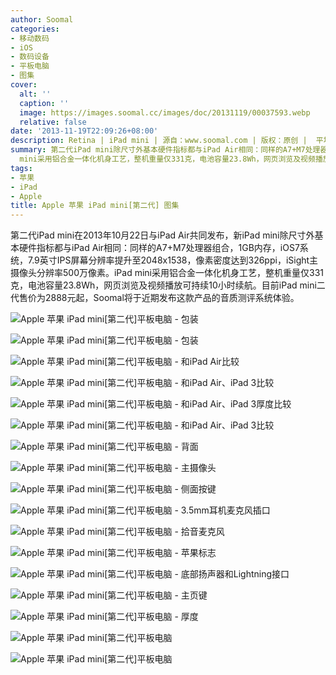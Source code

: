 ```yaml
---
author: Soomal
categories:
- 移动数码
- iOS
- 数码设备
- 平板电脑
- 图集
cover:
  alt: ''
  caption: ''
  image: https://images.soomal.cc/images/doc/20131119/00037593.webp
  relative: false
date: '2013-11-19T22:09:26+08:00'
description: Retina | iPad mini | 源自：www.soomal.com | 版权：原创 |  平均/总评分：09.86/69
summary: 第二代iPad mini除尺寸外基本硬件指标都与iPad Air相同：同样的A7+M7处理器组合，1GB内存，iOS7系统，7.9英寸IPS屏幕分辨率提升至2048x1538，iPad
  mini采用铝合金一体化机身工艺，整机重量仅331克，电池容量23.8Wh，网页浏览及视频播放可持续10小时续航。
tags:
- 苹果
- iPad
- Apple
title: Apple 苹果 iPad mini[第二代] 图集
---
```


第二代iPad mini在2013年10月22日与iPad Air共同发布，新iPad mini除尺寸外基本硬件指标都与iPad Air相同：同样的A7+M7处理器组合，1GB内存，iOS7系统，7.9英寸IPS屏幕分辨率提升至2048x1538，像素密度达到326ppi，iSight主摄像头分辨率500万像素。iPad mini采用铝合金一体化机身工艺，整机重量仅331克，电池容量23.8Wh，网页浏览及视频播放可持续10小时续航。目前iPad mini二代售价为2888元起，Soomal将于近期发布这款产品的音质测评系统体验。



![Apple 苹果 iPad mini[第二代]平板电脑 - 包装](https://images.soomal.cc/images/doc/20131119/00037576.webp)



![Apple 苹果 iPad mini[第二代]平板电脑 - 包装](https://images.soomal.cc/images/doc/20131119/00037577.webp)



![Apple 苹果 iPad mini[第二代]平板电脑 - 和iPad Air比较](https://images.soomal.cc/images/doc/20131119/00037578.webp)



![Apple 苹果 iPad mini[第二代]平板电脑 - 和iPad Air、iPad 3比较](https://images.soomal.cc/images/doc/20131119/00037579.webp)



![Apple 苹果 iPad mini[第二代]平板电脑 - 和iPad Air、iPad 3厚度比较](https://images.soomal.cc/images/doc/20131119/00037580.webp)



![Apple 苹果 iPad mini[第二代]平板电脑 - 和iPad Air、iPad 3比较](https://images.soomal.cc/images/doc/20131119/00037581.webp)



![Apple 苹果 iPad mini[第二代]平板电脑 - 背面](https://images.soomal.cc/images/doc/20131119/00037582.webp)



![Apple 苹果 iPad mini[第二代]平板电脑 - 主摄像头](https://images.soomal.cc/images/doc/20131119/00037583.webp)



![Apple 苹果 iPad mini[第二代]平板电脑 - 侧面按键](https://images.soomal.cc/images/doc/20131119/00037584.webp)



![Apple 苹果 iPad mini[第二代]平板电脑 - 3.5mm耳机麦克风插口](https://images.soomal.cc/images/doc/20131119/00037585.webp)



![Apple 苹果 iPad mini[第二代]平板电脑 - 拾音麦克风](https://images.soomal.cc/images/doc/20131119/00037586.webp)



![Apple 苹果 iPad mini[第二代]平板电脑 - 苹果标志](https://images.soomal.cc/images/doc/20131119/00037587.webp)



![Apple 苹果 iPad mini[第二代]平板电脑 - 底部扬声器和Lightning接口](https://images.soomal.cc/images/doc/20131119/00037588.webp)



![Apple 苹果 iPad mini[第二代]平板电脑 - 主页键](https://images.soomal.cc/images/doc/20131119/00037589.webp)



![Apple 苹果 iPad mini[第二代]平板电脑 - 厚度](https://images.soomal.cc/images/doc/20131119/00037590.webp)



![Apple 苹果 iPad mini[第二代]平板电脑](https://images.soomal.cc/images/doc/20131119/00037591.webp)



![Apple 苹果 iPad mini[第二代]平板电脑](https://images.soomal.cc/images/doc/20131119/00037592.webp)
